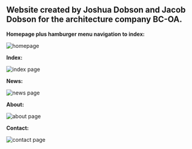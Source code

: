 ## Website created by Joshua Dobson and Jacob Dobson for the architecture company BC-OA.


**Homepage plus hamburger menu navigation to index:**

![homepage](https://media.giphy.com/media/5C0bacCYHBu9YWhQzU/giphy.gif)

**Index:**

![index page](https://media.giphy.com/media/Y0G0kYRIeXiZrjs2TQ/giphy.gif)

**News:**

![news page](https://media.giphy.com/media/mYA2g6RnFyf3aleIE4/giphy.gif)

**About:**

![about page](https://media.giphy.com/media/2sfIc541rE0SsiFcQH/giphy.gif)

**Contact:**

![contact page](https://media.giphy.com/media/7XuXtjieowhVmZScTm/giphy.gif)
